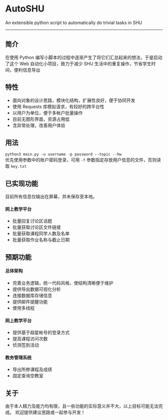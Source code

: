 # AutoSHU 
An extensible python script to automatically do trivial tasks in SHU

---
## 简介
在使用 Python 编写小脚本的过程中逐渐产生了将它们汇总起来的想法，于是启动了这个 Web 自动化小项目，致力于减少 SHU 生活中的重复操作，节省学生时间，便利信息导出
## 特性
- 面向对象的设计思路，模块化结构，扩展性良好，便于协同开发
- 使用 Requests 库模拟请求，有较好的跨平台性
- 以用户为单位，便于多帐户批量操作
- 目前无图形界面，资源占用低
- 含异常处理，改善用户体验
## 用法
`python3 main.py -u username -p password --topic --hw`  
优先使用参数中的账户密码登录，可用 `-f` 参数指定存放用户信息的文件，否则读取 `key.txt`
## 已实现功能

目前所有信息仅输出在屏幕，并未保存至本地。

#### 网上教学平台
- 批量回复讨论区话题
- 批量获取讨论区文件链接
- 批量获取课程同学人数及名单
- 批量获取作业名称与截止日期

## 预期功能
#### 总体架构
- 完善业务逻辑，统一代码风格，使结构清晰便于维护
- 提供导出数据可视化分析
- 连接数据库存储信息
- 提供邮件提醒功能
- 使用多线程
#### 网上教学平台
- 提供基于超星帐号的登录方式
- 提高课程访问次数
- 侦测签到活动
#### 教务管理系统
- 导出所修课程及成绩
- 固定查询空教室
## 关于
由于本人精力及能力均有限，且一些功能的实际意义并不大，以上目标可能无法完成。
欢迎提供建议思路或一起参与开发！
